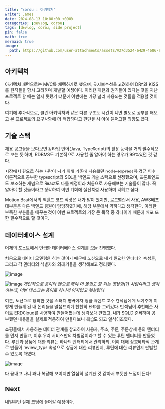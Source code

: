 ```yaml
---
title: "corou : 아키텍처"
writer: James
date: 2024-08-13 10:00:00 +0900
categories: [devlog, corou]
tags: [devlog, corou, side project]
pin: false
math: true
mermaid: true
image:
  path: https://github.com/user-attachments/assets/037d3524-6429-4686-8d6c-ac3be1777298
---
```


## 아키텍처  

아키텍처 패턴으로는 MVC를 채택하기로 했으며, 유지보수성을 고려하여 DRY와 KISS를 원칙들을 항시 고려하며 개발할 예정이다. 이러한 패턴과 원칙들이 있다는 것을 지난 프로젝트 할 때는 알지 못했기 떄문에 이번에는 가장 널리 사용되는 것들을 적용할 것이다.  

여기에 추가적으로, 클린 아키텍처와 같은 다른 구조도 시간이 나면 별도로 공부를 해보고 본 프로젝트의 요구사항에 더 적합하다고 판단될 시 아예 뜯어고칠 의향도 있다.  

## 기술 스택 

채용 공고들을 보다보면 강타입 언어(Java, TypeScript)의 활용 능력을 거의 필수적으로 보는 듯 하며, RDBMS도 기본적으로 사용할 줄 알아야 하는 경우가 99%였던 것 같다.  

시장에서 필요로 하는 사람이 되기 위해 기존에 사용했던 node-express와 정글 이후 이론적으로 공부한 typescript와 SQL을 백엔드 기술 스택으로 선정했으며, 프론트엔드도 보조하는 개념으로 React도 다룰 예정이라 처음으로 사용해보는 기술들이 많다. 꼭 알아야 할 것들이라고 생각하여 이번 기회에 실전처럼 사용하며 익히고 싶다.  

Motion Beat에서의 백엔드 코드 작성은 내가 맡아 했지만, 로드밸런서 사용, AWS배포 대부분은 다른 백엔드 팀원이 담당하였기에, 해당 부분에서 약하다고 생각한다. 이러한 부족한 부분들을 매꾸는 것이 이번 프로젝트의 가장 큰 목적 중 하나이기 때문에 배포 또한 필수적으로 할 것이다.  

## 데이터베이스 설계

어제의 포스트에서 언급한 데이터베이스 설계를 오늘 진행했다.  

처음으로 데이터 모델링을 하는 것이기 때문에 노션으로 내가 필요한 엔터티와 속성들, 그리고 각 엔터티의 식별자와 외래키들을 생각해보고 정리했다.  

![image](https://github.com/user-attachments/assets/1804cc95-bd21-4d11-923c-d117771a8a29)  

![image](https://github.com/user-attachments/assets/fb2f5424-ee35-4d15-9ab6-b7373398c56b)
*개인적으로 종이와 펜으로 해야 더 몰입도 잘 되는 옛날형(?) 사람이라고 생각하는데, 이번 태스크는 종이로 하니까 어지럽고 헷갈렸다*

여튼, 노션으로 정리한 것을 스터디 멤버이자 정글 백엔드 고수 만석님에게 보여주며 이렇게 만들게 된 내 논리들을 말씀드리며 천천히 ERD를 그려갔다. 만석님이 추천해준 사이트 ERDCloud를 사용하여 만들어봤는데 생각보다 편했고, 내가 SQLD 준비하며 공부했던 내용들을 실제로 적용하여 만들다보니 복습도 되고 일석이조였다.  

쇼핑몰에서 사용하는 데이터 관계를 참고하여 사용자, 주소, 주문, 주문상세 등의 엔터티를 먼저 만들고, 이후 우리 서비스만의 차별점이라고 할 수 있는 루틴 엔터티를 만들었다. 루틴과 상품에 대한 리뷰는 하나의 엔터티에서 관리하되, 이에 대해 상호배타적 관계로 만들어 review_type 속성으로 상품에 대한 리뷰인지, 루틴에 대한 리뷰인지 판별할 수 있도록 하였다.  

![image](https://github.com/user-attachments/assets/037d3524-6429-4686-8d6c-ac3be1777298)

다 끝내고 나니 꽤나 복잡해 보이지만 열심히 설계한 것 같아서 뿌듯한 느낌이 든다!

## Next  

내일부턴 실제 코딩에 들어갈 예정이다.  